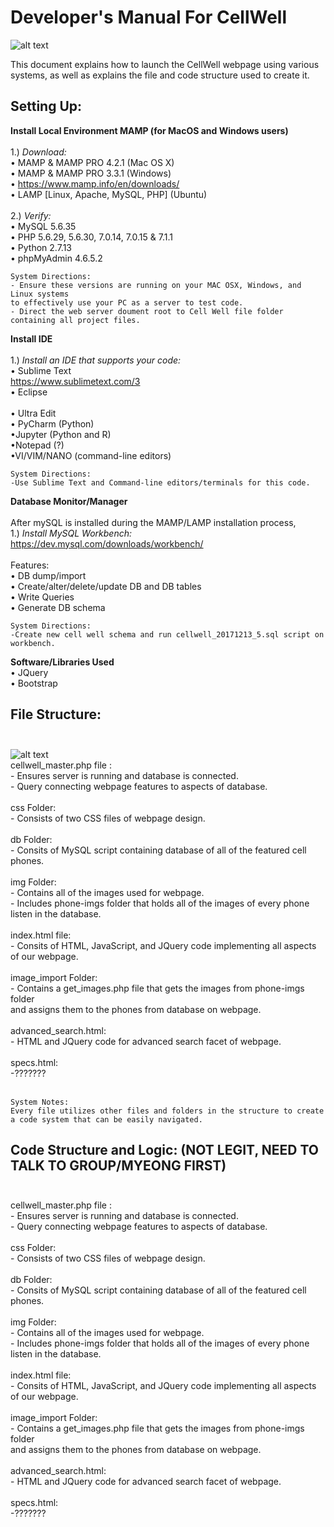 Developer's Manual For CellWell 
=======

![alt text](https://farm5.staticflickr.com/4551/39045365031_78cc1a8b79_m.jpg "Logo Title Text 1")

This document explains how to launch the CellWell webpage using various systems, as well as explains the file and code structure used to create it.

## Setting Up:

**Install Local Environment MAMP (for MacOS and Windows users)**<br> <br>
	1.)  *Download:* <br>
	• MAMP & MAMP PRO 4.2.1 (Mac OS X) <br>
 	• MAMP & MAMP PRO 3.3.1 (Windows) <br>
	• https://www.mamp.info/en/downloads/ <br>
	• LAMP [Linux, Apache, MySQL, PHP] (Ubuntu) <br> <br>
	2.)  *Verify:* <br> 
 	• MySQL 5.6.35 <br>
	• PHP 5.6.29, 5.6.30, 7.0.14, 7.0.15 & 7.1.1 <br>
	• Python 2.7.13 <br>
   	• phpMyAdmin 4.6.5.2 <br>
	
	System Directions: 
	- Ensure these versions are running on your MAC OSX, Windows, and Linux systems 
	to effectively use your PC as a server to test code. 
	- Direct the web server doument root to Cell Well file folder containing all project files.
	
**Install IDE** <br> <br>
	1.) *Install an IDE that supports your code:* <br>
	• Sublime Text <br>
	https://www.sublimetext.com/3 <br>
	• Eclipse <br>	
	• Ultra Edit <br>
	• PyCharm (Python) <br>
	•Jupyter (Python and R) <br>
	•Notepad (?) <br>
	•VI/VIM/NANO (command-line editors) <br>
	
	System Directions: 
	-Use Sublime Text and Command-line editors/terminals for this code.
	
**Database Monitor/Manager** <br><br>
	After mySQL is installed during the MAMP/LAMP installation process, <br>
	1.) *Install MySQL Workbench:* <br>
	https://dev.mysql.com/downloads/workbench/ <br><br>
	Features: <br>
 	• DB dump/import <br>
	• Create/alter/delete/update DB and DB tables <br>
	• Write Queries <br>
	• Generate DB schema <br>
	
	System Directions: 
	-Create new cell well schema and run cellwell_20171213_5.sql script on workbench. 
	
**Software/Libraries Used** <br>
	• JQuery <br>
	• Bootstrap <br>
	
## File Structure: <br> <br>
![alt text](https://farm5.staticflickr.com/4737/24184158367_8f9d4416be_z.jpg "Logo Title Text 1") <br>
	cellwell_master.php file : <br>
		- Ensures server is running and database is connected. <br>
		- Query connecting webpage features to aspects of database. <br> <br>
	css Folder: <br>
		- Consists of two CSS files of webpage design. <br> <br>
	db Folder: <br>
		- Consits of MySQL script containing database of all of the featured cell phones. <br><br>
	img Folder: <br>
		- Contains all of the images used for webpage. <br>
		- Includes phone-imgs folder that holds all of the images of every phone listen in the database.<br><br>
	index.html file: <br>
		- Consits of HTML, JavaScript, and JQuery code implementing all aspects of our webpage. <br><br>
	image_import Folder: <br>
		- Contains a get_images.php file that gets the images from phone-imgs folder<br>
		  and assigns them to the phones from database on webpage.<br><br>
	advanced_search.html:<br>
		- HTML and JQuery code for advanced search facet of webpage.<br><br>
	specs.html:<br>
		-???????<br><br>
		
	System Notes:	
	Every file utilizes other files and folders in the structure to create a code system that can be easily navigated. 
	
## Code Structure and Logic: (NOT LEGIT, NEED TO TALK TO GROUP/MYEONG FIRST)<br><br>
cellwell_master.php file : <br>
		- Ensures server is running and database is connected. <br>
		- Query connecting webpage features to aspects of database. <br> <br>
	css Folder: <br>
		- Consists of two CSS files of webpage design. <br> <br>
	db Folder: <br>
		- Consits of MySQL script containing database of all of the featured cell phones. <br><br>
	img Folder: <br>
		- Contains all of the images used for webpage. <br>
		- Includes phone-imgs folder that holds all of the images of every phone listen in the database.<br><br>
	index.html file: <br>
		- Consits of HTML, JavaScript, and JQuery code implementing all aspects of our webpage. <br><br>
	image_import Folder: <br>
		- Contains a get_images.php file that gets the images from phone-imgs folder<br>
		  and assigns them to the phones from database on webpage.<br><br>
	advanced_search.html:<br>
		- HTML and JQuery code for advanced search facet of webpage.<br><br>
	specs.html:<br>
		-???????<br><br>

